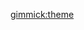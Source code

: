 <!-- #Yilei Zhang -->

[gimmick:theme](bootstrap)


<!-- [Publications](index.md) -->
<!-- [Courses]() -->
<!-- 
  * [Web Application Development 2019]()
  * [Hands on of Software Engineering 2019]()  
  * [Python 2019]()  -->

